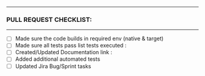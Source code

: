 <!--Please add a short summary here of the changes you have made as part of the PR-->
-----------------
### PULL REQUEST CHECKLIST:
<!--Please fill out the checklist below as part of the PR-->
-----------------
- [ ] Made sure the code builds in required env (native & target)
- [ ] Made sure all tests pass
list tests executed : <!--Mention all the automated and manual tests run-->
- [ ] Created/Updated Documentation
link : <!--Provide the link to the document here--> 
- [ ] Added additional automated tests
- [ ] Updated Jira Bug/Sprint tasks
